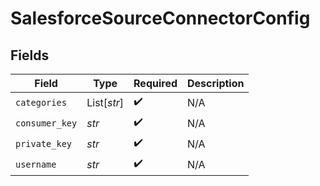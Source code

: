 # SalesforceSourceConnectorConfig


## Fields

| Field              | Type               | Required           | Description        |
| ------------------ | ------------------ | ------------------ | ------------------ |
| `categories`       | List[*str*]        | :heavy_check_mark: | N/A                |
| `consumer_key`     | *str*              | :heavy_check_mark: | N/A                |
| `private_key`      | *str*              | :heavy_check_mark: | N/A                |
| `username`         | *str*              | :heavy_check_mark: | N/A                |